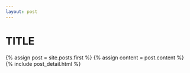 ```yaml
---
layout: post
---
```


# TITLE

<div class="blog-index">  
  {% assign post = site.posts.first %}
  {% assign content = post.content %}
  {% include post_detail.html %}
</div>
